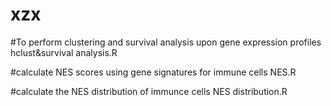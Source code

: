 # xzx
#To perform clustering and survival analysis upon gene expression profiles
hclust&survival analysis.R

#calculate NES scores using gene signatures for immune cells
NES.R

#calculate the NES distribution of immunce cells
NES distribution.R

